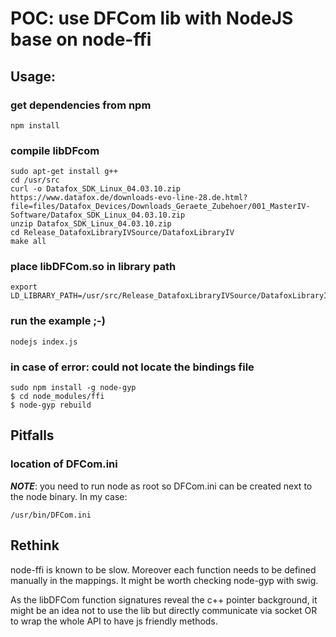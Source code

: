 # POC: use DFCom lib with NodeJS base on node-ffi

## Usage:
### get dependencies from npm
    npm install
    
### compile libDFcom
    sudo apt-get install g++
    cd /usr/src
    curl -o Datafox_SDK_Linux_04.03.10.zip https://www.datafox.de/downloads-evo-line-28.de.html?file=files/Datafox_Devices/Downloads_Geraete_Zubehoer/001_MasterIV-Software/Datafox_SDK_Linux_04.03.10.zip
    unzip Datafox_SDK_Linux_04.03.10.zip
    cd Release_DatafoxLibraryIVSource/DatafoxLibraryIV
    make all

### place libDFCom.so in library path
    export LD_LIBRARY_PATH=/usr/src/Release_DatafoxLibraryIVSource/DatafoxLibraryIV/bin
    
### run the example ;-)
    nodejs index.js

### in case of error: could not locate the bindings file
    sudo npm install -g node-gyp
    $ cd node_modules/ffi
    $ node-gyp rebuild 
    
## Pitfalls
### location of DFCom.ini
___NOTE___: you need to run node as root so DFCom.ini can be created next to the node binary. In my case:
    
    /usr/bin/DFCom.ini

## Rethink
node-ffi is known to be slow. Moreover each function needs to be defined manually in the mappings. 
It might be worth checking node-gyp with swig.

As the libDFCom function signatures reveal the c++ pointer background, it might be an idea not to use the lib but
directly communicate via socket OR to wrap the whole API to have js friendly methods.

